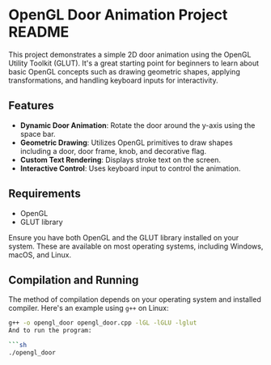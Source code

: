 # OpenGL Door Animation Project README

This project demonstrates a simple 2D door animation using the OpenGL Utility Toolkit (GLUT). It's a great starting point for beginners to learn about basic OpenGL concepts such as drawing geometric shapes, applying transformations, and handling keyboard inputs for interactivity.

## Features

- **Dynamic Door Animation**: Rotate the door around the y-axis using the space bar.
- **Geometric Drawing**: Utilizes OpenGL primitives to draw shapes including a door, door frame, knob, and decorative flag.
- **Custom Text Rendering**: Displays stroke text on the screen.
- **Interactive Control**: Uses keyboard input to control the animation.

## Requirements

- OpenGL
- GLUT library

Ensure you have both OpenGL and the GLUT library installed on your system. These are available on most operating systems, including Windows, macOS, and Linux.

## Compilation and Running

The method of compilation depends on your operating system and installed compiler. Here's an example using `g++` on Linux:

```sh
g++ -o opengl_door opengl_door.cpp -lGL -lGLU -lglut
And to run the program:

```sh
./opengl_door
